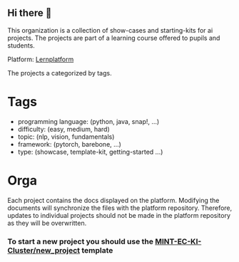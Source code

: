 ## Hi there 👋

This organization is a collection of show-cases and starting-kits for ai projects.
The projects are part of a learning course offered to pupils and students.

Platform: [Lernplatform](https://ki-learning.vercel.app/)

The projects a categorized by tags.

# Tags
- programming language: (python, java, snap!, ...)
- difficulty: (easy, medium, hard)
- topic: (nlp, vision, fundamentals)
- framework: (pytorch, barebone, ...)
- type: (showcase, template-kit, getting-started ...)

# Orga

Each project contains the docs displayed on the platform.
Modifying the documents will synchronize the files with the platform repository.
Therefore, updates to individual projects should not be made in the platform repository as they will be overwritten.

### To start a new project you should use the [MINT-EC-KI-Cluster/new_project](https://github.com/MINT-EC-KI-Cluster/new_project) template
